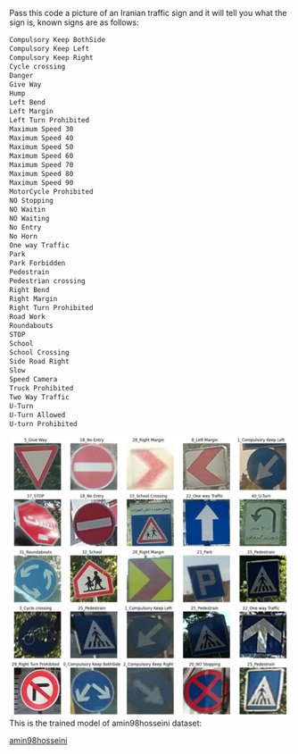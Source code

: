 Pass this code a picture of an Iranian traffic sign and it will tell you what the sign is, known signs are as follows: <br />
```
Compulsory Keep BothSide
Compulsory Keep Left
Compulsory Keep Right
Cycle crossing
Danger
Give Way
Hump
Left Bend
Left Margin
Left Turn Prohibited
Maximum Speed 30
Maximum Speed 40
Maximum Speed 50
Maximum Speed 60
Maximum Speed 70
Maximum Speed 80
Maximum Speed 90
MotorCycle Prohibited
NO Stopping
NO Waitin
NO Waiting
No Entry
No Horn
One way Traffic
Park
Park Forbidden
Pedestrain
Pedestrian crossing
Right Bend
Right Margin
Right Turn Prohibited
Road Work
Roundabouts
STOP
School
School Crossing
Side Road Right
Slow
Speed Camera
Truck Prohibited
Two Way Traffic
U-Turn
U-Turn Allowed
U-turn Prohibited
```


![Screenshot](photo_2024-02-21_14-05-23.jpg)
This is the trained model of amin98hosseini dataset:  <br />

[amin98hosseini](https://www.kaggle.com/code/amin98hosseini/persian-traffic-sign-cnn "amin98hosseini")

